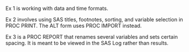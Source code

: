 Ex 1 is working with data and time formats.

Ex 2 involves using SAS titles, footnotes, sorting, and variable selection in PROC PRINT. The ALT form uses PROC IMPORT instead.

Ex 3 is a PROC REPORT that renames several variables and sets certain spacing. It is meant to be viewed in the SAS Log rather than results.